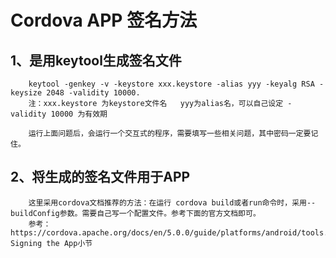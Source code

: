 # Cordova APP 签名方法

## 1、是用keytool生成签名文件

        keytool -genkey -v -keystore xxx.keystore -alias yyy -keyalg RSA -keysize 2048 -validity 10000. 
        注：xxx.keystore 为keystore文件名   yyy为alias名，可以自己设定 -validity 10000 为有效期

        运行上面问题后，会运行一个交互式的程序，需要填写一些相关问题，其中密码一定要记住。

## 2、将生成的签名文件用于APP
        
        这里采用cordova文档推荐的方法：在运行 cordova build或者run命令时，采用--buildConfig参数。需要自己写一个配置文件。参考下面的官方文档即可。
        参考：https://cordova.apache.org/docs/en/5.0.0/guide/platforms/android/tools.html Signing the App小节
